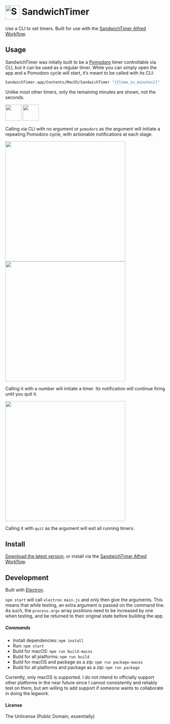 # <img src='https://i.imgur.com/Wi6JyPt.png' width='45' align='center' alt='SandwichTimer logo'> SandwichTimer

Use a CLI to set timers. Built for use with the [SandwichTimer Alfred Workflow](https://github.com/vitorgalvao/alfred-workflows/tree/master/SandwichTimer).

## Usage

SandwichTimer was initally built to be a [Pomodoro](https://en.wikipedia.org/wiki/Pomodoro_Technique) timer controllable via CLI, but it can be used as a regular timer. While you can simply open the app and a Pomodoro cycle will start, it’s meant to be called with its CLI:

```bash
SandwichTimer.app/Contents/MacOS/SandwichTimer "{{time_in_minutes}}"
```

Unlike most other timers, only the remaining minutes are shown, not the seconds.

<img src="https://i.imgur.com/5BJ2IR1.png" width="51"> <img src="https://i.imgur.com/75pSIEh.png" width="51">

Calling via CLI with no argument or `pomodoro` as the argument will initiate a repeating Pomodoro cycle, with actionable notifications at each stage.

<img src="https://i.imgur.com/l6v9q1c.png" width="378" align="left">
<img src="https://i.imgur.com/TKOa5E3.png" width="378">

Calling it with a number will initiate a timer. Its notification will continue firing until you quit it.

<img src="https://i.imgur.com/Jrzk411.png" width="378">

Calling it with `quit` as the argument will exit all running timers.

## Install

[Download the latest version](https://github.com/vitorgalvao/sandwichtimer/releases), or install via the [SandwichTimer Alfred Workflow](https://github.com/vitorgalvao/alfred-workflows/tree/master/SandwichTimer).

## Development

Built with [Electron](http://electron.atom.io).

`npm start` will call `electron main.js` and only then give the arguments. This means that while testing, an extra argument is passed on the command line. As such, the `process.argv` array positions need to be increased by one when testing, and be returned to their original state before building the app.

##### Commands

- Install dependencies: `npm install`
- Run: `npm start`
- Build for macOS: `npm run build-macos`
- Build for all platforms: `npm run build`
- Build for macOS and package as a zip: `npm run package-macos`
- Build for all platforms and package as a zip: `npm run package`

Currently, only macOS is supported. I do not intend to officially support other platforms in the near future since I cannot consistently and reliably test on them, but am willing to add support if someone wants to collaborate in doing the legwork.

#### License

The Unlicense (Public Domain, essentially)
